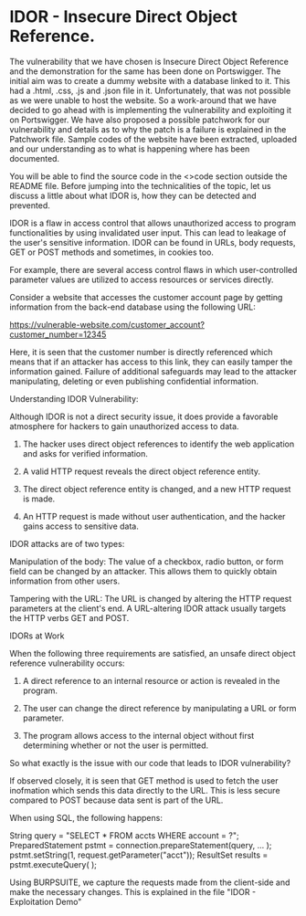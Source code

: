# IDOR - Insecure Direct Object Reference. 

The vulnerability that we have chosen is Insecure Direct Object Reference and the demonstration for the same has been done on Portswigger. The initial aim was to create a dummy website with a database linked to it. This had a .html, .css, .js and .json file in it. Unfortunately, that was not possible as we were unable to host the website. So a work-around that we have decided to go ahead with is implementing the vulnerability and exploiting it on Portswigger. We have also proposed a possible patchwork for our vulnerability and details as to why the patch is a failure is explained in the Patchwork file. Sample codes of the website have been extracted, uploaded and our understanding as to what is happening where has been documented. 

You will be able to find the source code in the <>code section outside the README file. Before jumping into the technicalities of the topic, let us discuss a little about what IDOR is, how they can be detected and prevented. 

IDOR is a flaw in access control that allows unauthorized access to program functionalities by using invalidated user input. This can lead to leakage of the user's sensitive information. IDOR can be found in URLs, body requests, GET or POST methods and sometimes, in cookies too. 

For example, there are several access control flaws in which user-controlled parameter values are utilized to access resources or services directly.  

Consider a website that accesses the customer account page by getting information from the back-end database using the following URL:  

https://vulnerable-website.com/customer_account?customer_number=12345  

Here, it is seen that the customer number is directly referenced which means that if an attacker has access to this link, they can easily tamper the information gained. Failure of additional safeguards may lead to the attacker manipulating, deleting or even publishing confidential information.

Understanding IDOR Vulnerability:  

Although IDOR is not a direct security issue, it does provide a favorable atmosphere for hackers to gain unauthorized access to data.  

1. The hacker uses direct object references to identify the web application and asks for verified information.  

2. A valid HTTP request reveals the direct object reference entity.  

3. The direct object reference entity is changed, and a new HTTP request is made.  

4. An HTTP request is made without user authentication, and the hacker gains access to sensitive data.  

IDOR attacks are of two types:  

Manipulation of the body: The value of a checkbox, radio button, or form field can be changed by an attacker. This allows them to quickly obtain information from other users.  

Tampering with the URL: The URL is changed by altering the HTTP request parameters at the client's end. A URL-altering IDOR attack usually targets the HTTP verbs GET and POST.  

IDORs at Work  

When the following three requirements are satisfied, an unsafe direct object reference vulnerability occurs:  

 1. A direct reference to an internal resource or action is revealed in the program.  

2. The user can change the direct reference by manipulating a URL or form parameter.  

3. The program allows access to the internal object without first determining whether or not the user is permitted.

So what exactly is the issue with our code that leads to IDOR vulnerability?


If observed closely, it is seen that GET method is used to fetch the user inofmation which sends this data directly to the URL. This is less secure compared to POST because data sent is part of the URL. 


When using SQL, the following happens:

String query = "SELECT * FROM accts WHERE account = ?";
PreparedStatement pstmt = connection.prepareStatement(query, ... );
pstmt.setString(1, request.getParameter("acct"));
ResultSet results = pstmt.executeQuery( );

Using BURPSUITE, we capture the requests made from the client-side and make the necessary changes. This is explained in the file "IDOR - Exploitation Demo"
